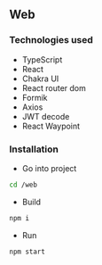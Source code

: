 ## Web

### Technologies used

- TypeScript
- React
- Chakra UI
- React router dom
- Formik
- Axios
- JWT decode
- React Waypoint

### Installation

- Go into project

```sh
cd /web
```

- Build

```sh
npm i
```

- Run

```sh
npm start
```
